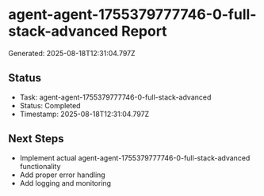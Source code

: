 # agent-agent-1755379777746-0-full-stack-advanced Report

Generated: 2025-08-18T12:31:04.797Z

## Status
- Task: agent-agent-1755379777746-0-full-stack-advanced
- Status: Completed
- Timestamp: 2025-08-18T12:31:04.797Z

## Next Steps
- Implement actual agent-agent-1755379777746-0-full-stack-advanced functionality
- Add proper error handling
- Add logging and monitoring
